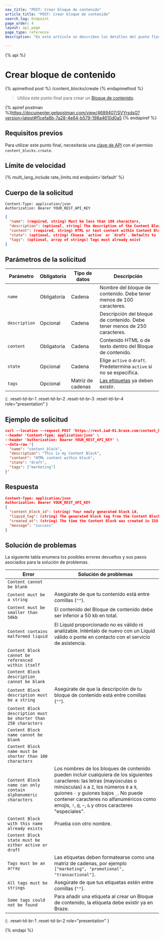 ```yaml
---
nav_title: "POST: Crear bloque de contenido"
article_title: "POST: Crear bloque de contenido"
search_tag: Endpoint
page_order: 4
layout: api_page
page_type: reference
description: "En este artículo se describen los detalles del punto final Crear bloques de contenido de Braze."

---
```

{% api %}
# Crear bloque de contenido
{% apimethod post %}
/content_blocks/create
{% endapimethod %}

> Utiliza este punto final para crear un [Bloque de contenido]({{site.baseurl}}/user_guide/engagement_tools/templates_and_media/content_blocks/).

{% apiref postman %}https://documenter.getpostman.com/view/4689407/SVYrsdsG?version=latest#f1cefa8b-7a28-4e64-b579-198a4610d0a5 {% endapiref %}

## Requisitos previos
Para utilizar este punto final, necesitarás una [clave de API]({{site.baseurl}}/api/api_key/) con el permiso `content_blocks.create`.

## Límite de velocidad

{% multi_lang_include rate_limits.md endpoint='default' %}

## Cuerpo de la solicitud

```
Content-Type: application/json
Authorization: Bearer YOUR_REST_API_KEY
```

```json
{
  "name": (required, string) Must be less than 100 characters,
  "description": (optional, string) The description of the Content Block. Must be less than 250 character,
  "content": (required, string) HTML or text content within Content Block,
  "state": (optional, string) Choose `active` or `draft`. Defaults to `active` if not specified,
  "tags": (optional, array of strings) Tags must already exist
}
```

## Parámetros de la solicitud

| Parámetro | Obligatoria | Tipo de datos | Descripción |
|---|---|---|---|
| `name` | Obligatoria | Cadena | Nombre del bloque de contenido. Debe tener menos de 100 caracteres. |
| `description` | Opcional | Cadena | Descripción del bloque de contenido. Debe tener menos de 250 caracteres. |
| `content` | Obligatoria | Cadena | Contenido HTML o de texto dentro del Bloque de contenido. |
| `state` | Opcional | Cadena | Elige `active` o `draft`. Predetermina `active` si no se especifica. |
| `tags` | Opcional | Matriz de cadenas | [Las etiquetas]({{site.baseurl}}/user_guide/administrative/app_settings/manage_app_group/tags/) ya deben existir. |
{: .reset-td-br-1 .reset-td-br-2 .reset-td-br-3  .reset-td-br-4 role="presentation" }

## Ejemplo de solicitud
```json
curl --location --request POST 'https://rest.iad-01.braze.com/content_blocks/create' \
--header 'Content-Type: application/json' \
--header 'Authorization: Bearer YOUR_REST_API_KEY' \
--data-raw '{
  "name": "content_block",
  "description": "This is my Content Block",
  "content": "HTML content within block",
  "state": "draft",
  "tags": ["marketing"]
}'
```

## Respuesta

```json
Content-Type: application/json
Authorization: Bearer YOUR_REST_API_KEY
{
  "content_block_id": (string) Your newly generated block id,
  "liquid_tag": (string) The generated block tag from the Content Block name,
  "created_at": (string) The time the Content Block was created in ISO 8601,
  "message": "success"
}
```

## Solución de problemas

La siguiente tabla enumera los posibles errores devueltos y sus pasos asociados para la solución de problemas.

| Error | Solución de problemas |
| --- | --- |
| `Content cannot be blank` | |
| `Content must be a string` | Asegúrate de que tu contenido está entre comillas (`""`). |
| `Content must be smaller than 50kb` | El contenido del Bloque de contenido debe ser inferior a 50 kb en total. |
| `Content contains malformed liquid` | El Liquid proporcionado no es válido ni analizable. Inténtalo de nuevo con un Liquid válido o ponte en contacto con el servicio de asistencia. |
| `Content Block cannot be referenced within itself` | |
| `Content Block description cannot be blank` | |
| `Content Block description must be a string` | Asegúrate de que la descripción de tu bloque de contenido está entre comillas (`""`). |
| `Content Block description must be shorter than 250 characters` | |
| `Content Block name cannot be blank` | |
| `Content Block name must be shorter than 100 characters` | |
| `Content Block name can only contain alphanumeric characters` | Los nombres de los bloques de contenido pueden incluir cualquiera de los siguientes caracteres: las letras (mayúsculas o minúsculas) `A` a `Z`, los números `0` a `9`, guiones `-` y guiones bajos `_`. No puede contener caracteres no alfanuméricos como emojis, `!`, `@`, `~`, `&` y otros caracteres "especiales". |
| `Content Block with this name already exists` | Prueba con otro nombre. |
| `Content Block state must be either active or draft` | |
| `Tags must be an array` | Las etiquetas deben formatearse como una matriz de cadenas, por ejemplo `["marketing", "promotional", "transactional"]`. | |
| `All tags must be strings` | Asegúrate de que tus etiquetas estén entre comillas (`""`). |
| `Some tags could not be found` | Para añadir una etiqueta al crear un Bloque de contenido, la etiqueta debe existir ya en Braze. |
{: .reset-td-br-1 .reset-td-br-2 role="presentation" }


{% endapi %}
